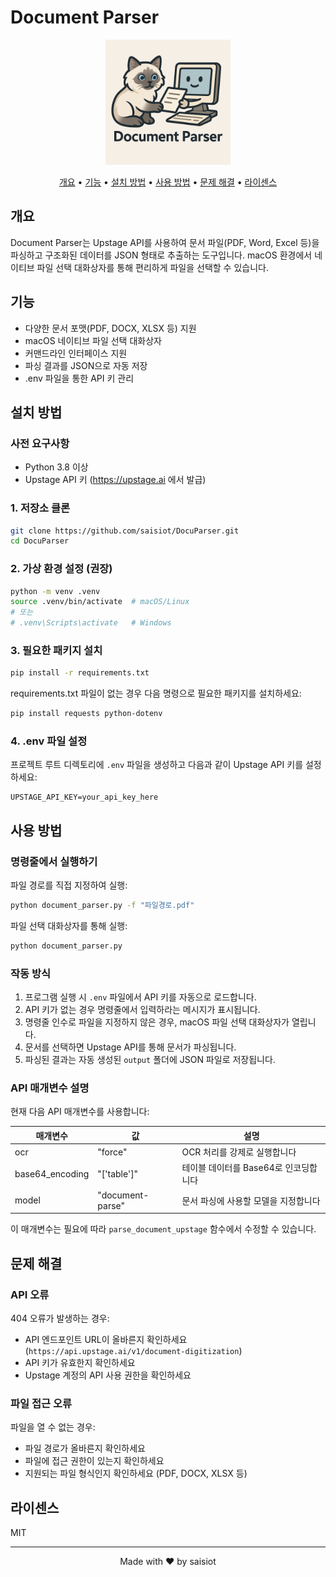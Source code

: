 # Document Parser

<p align="center">
  <img src="logo.png" alt="Document Parser Logo" width="200">
</p>

<p align="center">
  <a href="#개요">개요</a> •
  <a href="#기능">기능</a> •
  <a href="#설치-방법">설치 방법</a> •
  <a href="#사용-방법">사용 방법</a> •
  <a href="#문제-해결">문제 해결</a> •
  <a href="#라이센스">라이센스</a>
</p>

## 개요

Document Parser는 Upstage API를 사용하여 문서 파일(PDF, Word, Excel 등)을 파싱하고 구조화된 데이터를 JSON 형태로 추출하는 도구입니다. macOS 환경에서 네이티브 파일 선택 대화상자를 통해 편리하게 파일을 선택할 수 있습니다.

## 기능

- 다양한 문서 포맷(PDF, DOCX, XLSX 등) 지원
- macOS 네이티브 파일 선택 대화상자
- 커맨드라인 인터페이스 지원
- 파싱 결과를 JSON으로 자동 저장
- .env 파일을 통한 API 키 관리

## 설치 방법

### 사전 요구사항

- Python 3.8 이상
- Upstage API 키 (https://upstage.ai 에서 발급)

### 1. 저장소 클론

```bash
git clone https://github.com/saisiot/DocuParser.git
cd DocuParser
```

### 2. 가상 환경 설정 (권장)

```bash
python -m venv .venv
source .venv/bin/activate  # macOS/Linux
# 또는
# .venv\Scripts\activate   # Windows
```

### 3. 필요한 패키지 설치

```bash
pip install -r requirements.txt
```

requirements.txt 파일이 없는 경우 다음 명령으로 필요한 패키지를 설치하세요:

```bash
pip install requests python-dotenv
```

### 4. .env 파일 설정

프로젝트 루트 디렉토리에 `.env` 파일을 생성하고 다음과 같이 Upstage API 키를 설정하세요:

```
UPSTAGE_API_KEY=your_api_key_here
```

## 사용 방법

### 명령줄에서 실행하기

파일 경로를 직접 지정하여 실행:

```bash
python document_parser.py -f "파일경로.pdf"
```

파일 선택 대화상자를 통해 실행:

```bash
python document_parser.py
```

### 작동 방식

1. 프로그램 실행 시 `.env` 파일에서 API 키를 자동으로 로드합니다.
2. API 키가 없는 경우 명령줄에서 입력하라는 메시지가 표시됩니다.
3. 명령줄 인수로 파일을 지정하지 않은 경우, macOS 파일 선택 대화상자가 열립니다.
4. 문서를 선택하면 Upstage API를 통해 문서가 파싱됩니다.
5. 파싱된 결과는 자동 생성된 `output` 폴더에 JSON 파일로 저장됩니다.

### API 매개변수 설명

현재 다음 API 매개변수를 사용합니다:

| 매개변수 | 값 | 설명 |
|---------|-----|------|
| ocr | "force" | OCR 처리를 강제로 실행합니다 |
| base64_encoding | "['table']" | 테이블 데이터를 Base64로 인코딩합니다 |
| model | "document-parse" | 문서 파싱에 사용할 모델을 지정합니다 |

이 매개변수는 필요에 따라 `parse_document_upstage` 함수에서 수정할 수 있습니다.

## 문제 해결

### API 오류

404 오류가 발생하는 경우:
- API 엔드포인트 URL이 올바른지 확인하세요 (`https://api.upstage.ai/v1/document-digitization`)
- API 키가 유효한지 확인하세요
- Upstage 계정의 API 사용 권한을 확인하세요

### 파일 접근 오류

파일을 열 수 없는 경우:
- 파일 경로가 올바른지 확인하세요
- 파일에 접근 권한이 있는지 확인하세요
- 지원되는 파일 형식인지 확인하세요 (PDF, DOCX, XLSX 등)

## 라이센스

MIT

---

<p align="center">
  Made with ❤️ by saisiot
</p>